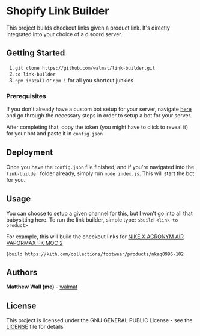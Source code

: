 # Shopify Link Builder

This project builds checkout links given a product link. It's directly integrated into your choice of a discord server.

## Getting Started

1. `git clone https://github.com/walmat/link-builder.git`
2. `cd link-builder`
3. `npm install` or `npm i` for all you shortcut junkies

### Prerequisites

If you don't already have a custom bot setup for your server, navigate [here](https://discordapp.com/developers/applications/me) and go through the necessary steps in order to setup
a bot for your server.

After completing that, copy the token (you might have to click to reveal it) for your bot and paste it in `config.json`


## Deployment

Once you have the `config.json` file finished, and if you're navigated into the `link-builder` folder already, simply
run `node index.js`. This will start the bot for you.

## Usage

You can choose to setup a given channel for this, but I won't go into all that babysitting here. To run the link builder,
simple type: `$build <link to product>`

For example, this will build the checkout links for [NIKE X ACRONYM AIR VAPORMAX FK MOC 2](https://kith.com/collections/footwear/products/nkaq0996-102)

`$build https://kith.com/collections/footwear/products/nkaq0996-102`

## Authors

**Matthew Wall (me)** - [walmat](https://github.com/walmat)

## License

This project is licensed under the GNU GENERAL PUBLIC License - see the [LICENSE](LICENSE) file for details

